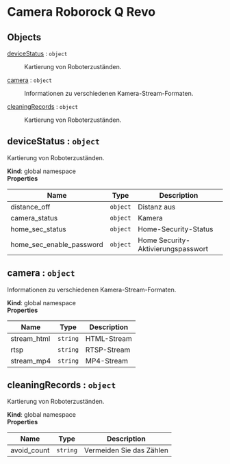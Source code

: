 # Camera Roborock Q Revo

## Objects

<dl>
<dt><a href="#deviceStatus">deviceStatus</a> : <code>object</code></dt>
<dd><p>Kartierung von Roboterzuständen.</p>
</dd>
<dt><a href="#camera">camera</a> : <code>object</code></dt>
<dd><p>Informationen zu verschiedenen Kamera-Stream-Formaten.</p>
</dd>
<dt><a href="#cleaningRecords">cleaningRecords</a> : <code>object</code></dt>
<dd><p>Kartierung von Roboterzuständen.</p>
</dd>
</dl>

<a name="deviceStatus"></a>

## deviceStatus : <code>object</code>
Kartierung von Roboterzuständen.

**Kind**: global namespace  
**Properties**

| Name | Type | Description |
| --- | --- | --- |
| distance_off | <code>object</code> | Distanz aus |
| camera_status | <code>object</code> | Kamera |
| home_sec_status | <code>object</code> | Home-Security-Status |
| home_sec_enable_password | <code>object</code> | Home Security-Aktivierungspasswort |

<a name="camera"></a>

## camera : <code>object</code>
Informationen zu verschiedenen Kamera-Stream-Formaten.

**Kind**: global namespace  
**Properties**

| Name | Type | Description |
| --- | --- | --- |
| stream_html | <code>string</code> | HTML-Stream |
| rtsp | <code>string</code> | RTSP-Stream |
| stream_mp4 | <code>string</code> | MP4-Stream |

<a name="cleaningRecords"></a>

## cleaningRecords : <code>object</code>
Kartierung von Roboterzuständen.

**Kind**: global namespace  
**Properties**

| Name | Type | Description |
| --- | --- | --- |
| avoid_count | <code>string</code> | Vermeiden Sie das Zählen |

